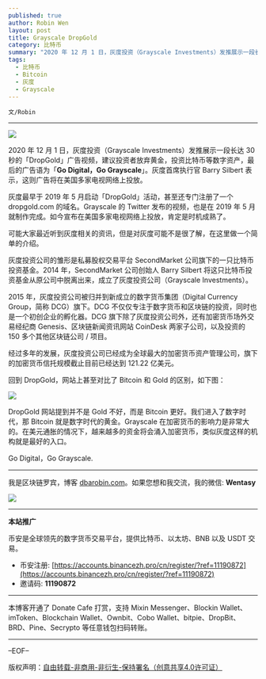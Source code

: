 ```yaml
---
published: true
author: Robin Wen
layout: post
title: Grayscale DropGold
category: 比特币
summary: "2020 年 12 月 1 日，灰度投资（Grayscale Investments）发推展示一段长达 30 秒的「DropGold」广告视频，建议投资者放弃黄金，投资比特币等数字资产，最后的广告语为「Go Digital，Go Grayscale」。灰度首席执行官 Barry Silbert 表示，这则广告将在美国多家电视网络上投放。DropGold 网站提到并不是 Gold 不好，而是 Bitcoin 更好。我们进入了数字时代，那 Bitcoin 就是数字时代的黄金。Grayscale 在加密货币的影响力是非常大的。在美元通胀的情况下，越来越多的资金将会涌入加密货币，类似灰度这样的机构就是最好的入口。Go Digital，Go Grayscale."
tags:
  - 比特币
  - Bitcoin
  - 灰度
  - Grayscale
---
```


`文/Robin`

***

![](https://cdn.dbarobin.com/miw0s9i.png)

2020 年 12 月 1 日，灰度投资（Grayscale Investments）发推展示一段长达 30 秒的「DropGold」广告视频，建议投资者放弃黄金，投资比特币等数字资产，最后的广告语为「**Go Digital，Go Grayscale**」。灰度首席执行官 Barry Silbert 表示，这则广告将在美国多家电视网络上投放。

灰度最早于 2019 年 5 月启动「DropGold」活动，甚至还专门注册了一个 dropgold.com 的域名。Grayscale 的 Twitter 发布的视频，也是在 2019 年 5 月就制作完成。如今宣布在美国多家电视网络上投放，肯定是时机成熟了。

可能大家最近听到灰度相关的资讯，但是对灰度可能不是很了解，在这里做一个简单的介绍。

灰度投资公司的雏形是私募股权交易平台 SecondMarket 公司旗下的一只比特币投资基金。2014 年，SecondMarket 公司创始人 Barry Silbert 将这只比特币投资基金从原公司中脱离出来，成立了灰度投资公司（Grayscale Investments）。

2015 年，灰度投资公司被归并到新成立的数字货币集团（Digital Currency Group，简称 DCG）旗下。DCG 不仅仅专注于数字货币和区块链的投资，同时也是一个初创企业的孵化器。DCG 旗下除了灰度投资公司外，还有加密货币场外交易经纪商 Genesis、区块链新闻资讯网站 CoinDesk 两家子公司，以及投资的 150 多个其他区块链公司 / 项目。

经过多年的发展，灰度投资公司已经成为全球最大的加密货币资产管理公司，旗下的加密货币信托规模截止目前已经达到 121.22 亿美元。

回到 DropGold，网站上甚至对比了 Bitcoin 和 Gold 的区别，如下图：

![](https://cdn.dbarobin.com/rj1gmr9.jpg)

DropGold 网站提到并不是 Gold 不好，而是 Bitcoin 更好。我们进入了数字时代，那 Bitcoin 就是数字时代的黄金。Grayscale 在加密货币的影响力是非常大的。在美元通胀的情况下，越来越多的资金将会涌入加密货币，类似灰度这样的机构就是最好的入口。

Go Digital，Go Grayscale.

***

我是区块链罗宾，博客 [dbarobin.com](https://dbarobin.com/)。如果您想和我交流，我的微信: **Wentasy**

![](https://cdn.dbarobin.com/v4yywe2.png)

***

**本站推广**

币安是全球领先的数字货币交易平台，提供比特币、以太坊、BNB 以及 USDT 交易。

* 币安注册: [https://accounts.binancezh.pro/cn/register/?ref=11190872](https://accounts.binancezh.pro/cn/register/?ref=11190872)
* 邀请码: **11190872**

***

本博客开通了 Donate Cafe 打赏，支持 Mixin Messenger、Blockin Wallet、imToken、Blockchain Wallet、Ownbit、Cobo Wallet、bitpie、DropBit、BRD、Pine、Secrypto 等任意钱包扫码转账。

<center>
    <div class="--donate-button"
         data-button-id="f8b9df0d-af9a-460d-8258-d3f435445075"
    ></div>
</center>

***

–EOF–

版权声明：[自由转载-非商用-非衍生-保持署名（创意共享4.0许可证）](http://creativecommons.org/licenses/by-nc-nd/4.0/deed.zh)